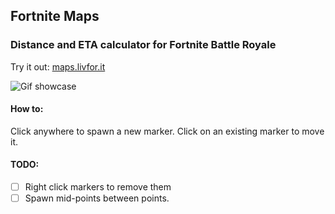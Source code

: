 ## Fortnite Maps
### Distance and ETA calculator for Fortnite Battle Royale

Try it out: [maps.livfor.it](http://maps.livfor.it)

![Gif showcase](https://media.giphy.com/media/55mAxJ9dls8iBmww7m/giphy.gif)

#### How to:
Click anywhere to spawn a new marker.
Click on an existing marker to move it.

#### TODO:
 - [ ] Right click markers to remove them
 - [ ] Spawn mid-points between points.
